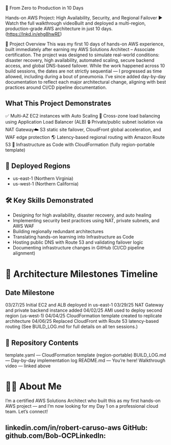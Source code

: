 🚀 From Zero to Production in 10 Days

Hands-on AWS Project: High Availability, Security, and Regional Failover
▶ Watch the full walkthrough videoBuilt and deployed a multi-region, production-grade AWS architecture in just 10 days. (https://lnkd.in/ehg8hwRE)

📘 Project Overview
This was my first 10 days of hands-on AWS experience, built immediately after earning my AWS Solutions Architect – Associate certification. The project was designed to simulate real-world conditions: disaster recovery, high availability, automated scaling, secure backend access, and global DNS-based failover. While the work happened across 10 build sessions, the dates are not strictly sequential — I progressed as time allowed, including during a bout of pneumonia. I’ve since added day-by-day documentation to reflect each major architectural change, aligning with best practices around CI/CD pipeline documentation.

What This Project Demonstrates
-------------------------------
✅ Multi-AZ EC2 instances with Auto Scaling
🔁 Cross-zone load balancing using Application Load Balancer (ALB)
🔒 Private/public subnet isolation via NAT Gateway☁️ S3 static site failover, CloudFront global acceleration, and WAF edge protection
🌎 Latency-based regional routing with Amazon Route 53
🧱 Infrastructure as Code with CloudFormation (fully region-portable template)

📍 Deployed Regions
-------------------
- us-east-1 (Northern Virginia)
- us-west-1 (Northern California)

🛠️ Key Skills Demonstrated
---------------------------
- Designing for high availability, disaster recovery, and auto healing
- Implementing security best practices using NAT, private subnets, and AWS WAF
- Building regionally redundant architectures
- Translating hands-on learning into Infrastructure as Code
- Hosting public DNS with Route 53 and validating failover logic
- Documenting infrastructure changes in GitHub (CI/CD pipeline alignment)

📆 Architecture Milestones Timeline
====================================
Date      Milestone
----------------------------------------------------------
03/27/25  Initial EC2 and ALB deployed in us-east-1
03/29/25  NAT Gateway and private backend instance added
04/02/25  AMI used to deploy second region (us-west-1)
04/04/25  CloudFormation template created to replicate architecture
04/06/25  Replaced CloudFront with Route 53 latency-based routing
(See BUILD_LOG.md for full details on all ten sessions.)

📂 Repository Contents
-----------------------
template.yaml — CloudFormation template (region-portable)
BUILD_LOG.md — Day-by-day implementation log
README.md — You’re here!
Walkthrough video — linked above

🙋‍♂️ About Me
===============
I’m a certified AWS Solutions Architect who built this as my first hands-on AWS project — and I’m now looking for my Day 1 on a professional cloud team. Let’s connect!

linkedin.com/in/robert-caruso-aws
GitHub: github.com/Bob-OCPLinkedIn:
-----------------------------------
